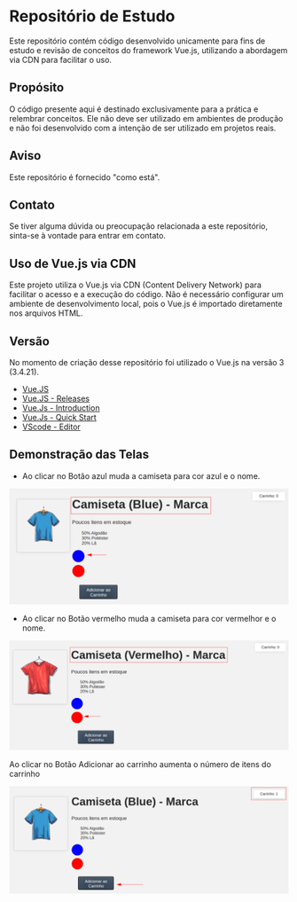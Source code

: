 # Repositório de Estudo

Este repositório contém código desenvolvido unicamente para fins de estudo e revisão de conceitos do framework Vue.js, utilizando a abordagem via CDN para facilitar o uso.

## Propósito

O código presente aqui é destinado exclusivamente para a prática e relembrar conceitos. Ele não deve ser utilizado em ambientes de produção e não foi desenvolvido com a intenção de ser utilizado em projetos reais.

## Aviso

Este repositório é fornecido "como está".

## Contato

Se tiver alguma dúvida ou preocupação relacionada a este repositório, sinta-se à vontade para entrar em contato.

## Uso de Vue.js via CDN

Este projeto utiliza o Vue.js via CDN (Content Delivery Network) para facilitar o acesso e a execução do código. Não é necessário configurar um ambiente de desenvolvimento local, pois o Vue.js é importado diretamente nos arquivos HTML.

## Versão

No momento de criação desse repositório foi utilizado o Vue.js na versão 3 (3.4.21).

* [Vue.JS](https://vuejs.org)
* [Vue.JS - Releases](https://vuejs.org/about/releases.html)
* [Vue.Js - Introduction](https://vuejs.org/guide/introduction.html)
* [Vue.Js - Quick Start](https://vuejs.org/guide/quick-start.html)
* [VScode - Editor](https://code.visualstudio.com/)

## Demonstração das Telas

* Ao clicar no Botão azul muda a camiseta para cor azul e o nome.

![alt text](assets/images/show-t-shirt-blue.png)

* Ao clicar no Botão vermelho muda a camiseta para cor vermelhor e o nome.

![alt text](assets/images/show-t-shirt-red.png)

Ao clicar no Botão Adicionar ao carrinho aumenta o número de itens do carrinho

![alt text](assets/images/add-t-shirt-cart.png)